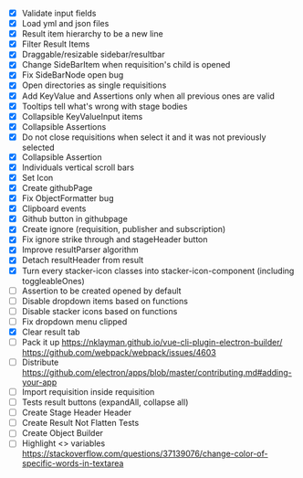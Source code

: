 - [x] Validate input fields
- [x] Load yml and json files
- [x] Result item hierarchy to be a new line
- [x] Filter Result Items
- [x] Draggable/resizable sidebar/resultbar 
- [x] Change SideBarItem when requisition's child is opened
- [x] Fix SideBarNode open bug
- [x] Open directories as single requisitions
- [x] Add KeyValue and Assertions only when all previous ones are valid
- [x] Tooltips tell what's wrong with stage bodies
- [x] Collapsible KeyValueInput items
- [x] Collapsible Assertions
- [x] Do not close requisitions when select it and it was not previously selected
- [x] Collapsible Assertion
- [x] Individuals vertical scroll bars
- [x] Set Icon
- [x] Create githubPage
- [x] Fix ObjectFormatter bug
- [x] Clipboard events 
- [x] Github button in githubpage
- [x] Create ignore (requisition, publisher and subscription)
- [x] Fix ignore strike through and stageHeader button
- [x] Improve resultParser algorithm
- [x] Detach resultHeader from result
- [x] Turn every stacker-icon classes into stacker-icon-component (including toggleableOnes) 
- [ ] Assertion to be created opened by default
- [ ] Disable dropdown items based on functions
- [ ] Disable stacker icons based on functions
- [ ] Fix dropdown menu clipped
- [x] Clear result tab
- [ ] Pack it up
        https://nklayman.github.io/vue-cli-plugin-electron-builder/
        https://github.com/webpack/webpack/issues/4603
- [ ] Distribute https://github.com/electron/apps/blob/master/contributing.md#adding-your-app
- [ ] Import requisition inside requisition
- [ ] Tests result buttons (expandAll, collapse all)
- [ ] Create Stage Header Header
- [ ] Create Result Not Flatten Tests
- [ ] Create Object Builder
- [ ] Highlight <<stacker>> variables https://stackoverflow.com/questions/37139076/change-color-of-specific-words-in-textarea
